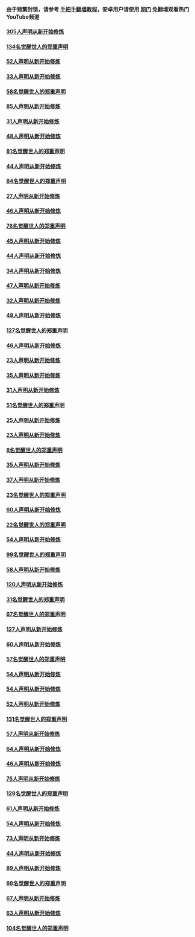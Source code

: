 #### 由于频繁封锁，请参考 [手把手翻墙教程](https://github.com/gfw-breaker/guides/wiki/)，安卓用户请使用 [网门](https://github.com/gfw-breaker/nogfw/blob/master/dl.md?t=03172100) 免翻墙观看热门YouTube频道 

#### [305人声明从新开始修炼](../pages/91/422153.md?t=03172100) 

#### [134名觉醒世人的郑重声明](../pages/91/422152.md?t=03172100) 

#### [52人声明从新开始修炼](../pages/91/421846.md?t=03172100) 

#### [33人声明从新开始修炼](../pages/91/421804.md?t=03172100) 

#### [58名觉醒世人的郑重声明](../pages/91/421845.md?t=03172100) 

#### [85人声明从新开始修炼](../pages/91/421769.md?t=03172100) 

#### [31人声明从新开始修炼](../pages/91/421763.md?t=03172100) 

#### [48人声明从新开始修炼](../pages/91/421605.md?t=03172100) 

#### [81名觉醒世人的郑重声明](../pages/91/421656.md?t=03172100) 

#### [44人声明从新开始修炼](../pages/91/421544.md?t=03172100) 

#### [84名觉醒世人的郑重声明](../pages/91/421543.md?t=03172100) 

#### [27人声明从新开始修炼](../pages/91/421465.md?t=03172100) 

#### [46人声明从新开始修炼](../pages/91/421454.md?t=03172100) 

#### [76名觉醒世人的郑重声明](../pages/91/421453.md?t=03172100) 

#### [45人声明从新开始修炼](../pages/91/421452.md?t=03172100) 

#### [44人声明从新开始修炼](../pages/91/421422.md?t=03172100) 

#### [34人声明从新开始修炼](../pages/91/421322.md?t=03172100) 

#### [47人声明从新开始修炼](../pages/91/421264.md?t=03172100) 

#### [32人声明从新开始修炼](../pages/91/421225.md?t=03172100) 

#### [48人声明从新开始修炼](../pages/91/421202.md?t=03172100) 

#### [127名觉醒世人的郑重声明](../pages/91/421224.md?t=03172100) 

#### [46人声明从新开始修炼](../pages/91/421203.md?t=03172100) 

#### [23人声明从新开始修炼](../pages/91/421138.md?t=03172100) 

#### [35人声明从新开始修炼](../pages/91/421122.md?t=03172100) 

#### [31人声明从新开始修炼](../pages/91/421081.md?t=03172100) 

#### [51名觉醒世人的郑重声明](../pages/91/421080.md?t=03172100) 

#### [25人声明从新开始修炼](../pages/91/421020.md?t=03172100) 

#### [23人声明从新开始修炼](../pages/91/420884.md?t=03172100) 

#### [8名觉醒世人的郑重声明](../pages/91/420883.md?t=03172100) 

#### [35人声明从新开始修炼](../pages/91/420809.md?t=03172100) 

#### [37人声明从新开始修炼](../pages/91/420766.md?t=03172100) 

#### [23名觉醒世人的郑重声明](../pages/91/420765.md?t=03172100) 

#### [60人声明从新开始修炼](../pages/91/420727.md?t=03172100) 

#### [22名觉醒世人的郑重声明](../pages/91/420726.md?t=03172100) 

#### [54人声明从新开始修炼](../pages/91/420529.md?t=03172100) 

#### [99名觉醒世人的郑重声明](../pages/91/420528.md?t=03172100) 

#### [58人声明从新开始修炼](../pages/91/420198.md?t=03172100) 

#### [120人声明从新开始修炼](../pages/91/420141.md?t=03172100) 

#### [31名觉醒世人的郑重声明](../pages/91/420197.md?t=03172100) 

#### [67名觉醒世人的郑重声明](../pages/91/420140.md?t=03172100) 

#### [127人声明从新开始修炼](../pages/91/420082.md?t=03172100) 

#### [60人声明从新开始修炼](../pages/91/420081.md?t=03172100) 

#### [57名觉醒世人的郑重声明](../pages/91/420080.md?t=03172100) 

#### [54人声明从新开始修炼](../pages/91/419533.md?t=03172100) 

#### [54人声明从新开始修炼](../pages/91/419532.md?t=03172100) 

#### [52人声明从新开始修炼](../pages/91/419531.md?t=03172100) 

#### [131名觉醒世人的郑重声明](../pages/91/419530.md?t=03172100) 

#### [57人声明从新开始修炼](../pages/91/419430.md?t=03172100) 

#### [64人声明从新开始修炼](../pages/91/419429.md?t=03172100) 

#### [46人声明从新开始修炼](../pages/91/419428.md?t=03172100) 

#### [75人声明从新开始修炼](../pages/91/419427.md?t=03172100) 

#### [129名觉醒世人的郑重声明](../pages/91/419426.md?t=03172100) 

#### [61人声明从新开始修炼](../pages/91/419198.md?t=03172100) 

#### [54人声明从新开始修炼](../pages/91/419197.md?t=03172100) 

#### [73人声明从新开始修炼](../pages/91/419196.md?t=03172100) 

#### [44人声明从新开始修炼](../pages/91/419075.md?t=03172100) 

#### [89人声明从新开始修炼](../pages/91/419074.md?t=03172100) 

#### [88名觉醒世人的郑重声明](../pages/91/419195.md?t=03172100) 

#### [67人声明从新开始修炼](../pages/91/419073.md?t=03172100) 

#### [63人声明从新开始修炼](../pages/91/419072.md?t=03172100) 

#### [104名觉醒世人的郑重声明](../pages/91/419071.md?t=03172100) 

